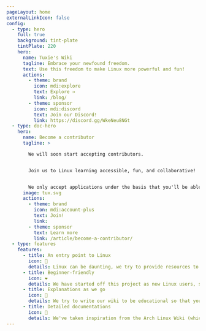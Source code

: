 ```yaml
---
pageLayout: home
externalLinkIcon: false
config:
  - type: hero
    full: true
    background: tint-plate
    tintPlate: 220
    hero:
      name: Tuxie's Wiki
      tagline: Embrace your newfound freedom.
      text: Use this freedom to make Linux more powerful and fun!
      actions:
        - theme: brand
          icon: mdi:explore
          text: Explore →
          link: /blog/
        - theme: sponsor
          icon: mdi:discord
          text: Join our Discord!
          link: https://discord.gg/WkeNeu8NGt
  - type: doc-hero
    hero:
      name: Become a contributor
      tagline: >

        We will soon start accepting contributors. 


        Join us to Linux learning accessible, fun, and collaborative!


        We only accept applications under the basis that you'll be able to communicate through Discord.
      image: tux.svg
      actions:
        - theme: brand
          icon: mdi:account-plus
          text: Join!
          link: 
        - theme: sponsor
          text: Learn more
          link: /article/become-a-contributor/
  - type: features
    features:
      - title: An entry point to Linux
        icon: 🐧
        details: Linux can be daunting, we try to provide resources to make it easier.
      - title: Beginner-friendly
        icon: ❤️
        details: We have started off this project as new Linux users, so we are very aware in taking that into account. We want newcomers to be able to enjoy Linux just like how we do.
      - title: Explanations as we go
        icon: 📖
        details: We try to write our wiki to be educational so that you can apply the knowledge on your own.
      - title: Detailed documentations
        icon: 📃
        details: We've taken inspiration from the Arch Linux Wiki (which provides a wide array of detailed documentations). We've decided that we'd focus more on the basics and also the fun sides of Linux.
---
```

